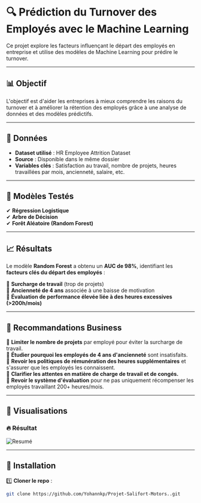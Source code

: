 # 🔍 Prédiction du Turnover des Employés avec le Machine Learning  

Ce projet explore les facteurs influençant le départ des employés en entreprise et utilise des modèles de Machine Learning pour prédire le turnover.

---

## 📊 Objectif  
L'objectif est d'aider les entreprises à mieux comprendre les raisons du turnover et à améliorer la rétention des employés grâce à une analyse de données et des modèles prédictifs.

---

## 📝 Données  
- **Dataset utilisé** : HR Employee Attrition Dataset  
- **Source** : Disponible dans le même dossier
- **Variables clés** : Satisfaction au travail, nombre de projets, heures travaillées par mois, ancienneté, salaire, etc.

---

## 🚀 Modèles Testés  
✔ **Régression Logistique**  
✔ **Arbre de Décision**  
✔ **Forêt Aléatoire (Random Forest)**  

---

## 📈 Résultats  
Le modèle **Random Forest** a obtenu un **AUC de 98%**, identifiant les **facteurs clés du départ des employés** :  

🔹 **Surcharge de travail** (trop de projets)  
🔹 **Ancienneté de 4 ans** associée à une baisse de motivation  
🔹 **Évaluation de performance élevée liée à des heures excessives (>200h/mois)**  

---

## 🎯 Recommandations Business  
📌 **Limiter le nombre de projets** par employé pour éviter la surcharge de travail.  
📌 **Étudier pourquoi les employés de 4 ans d'ancienneté** sont insatisfaits.  
📌 **Revoir les politiques de rémunération des heures supplémentaires** et s'assurer que les employés les connaissent.  
📌 **Clarifier les attentes en matière de charge de travail et de congés.**  
📌 **Revoir le système d'évaluation** pour ne pas uniquement récompenser les employés travaillant 200+ heures/mois.  

---

## 📸 Visualisations  
### 🔥 Résultat  
![Resumé](Résultat.png)  


---

## 🔧 Installation  

1️⃣ **Cloner le repo** :  
```bash
git clone https://github.com/Yohannkp/Projet-Salifort-Motors..git
